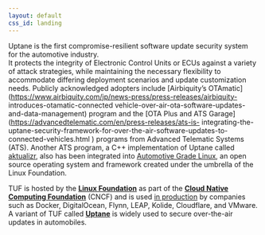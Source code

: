 ```yaml
---
layout: default
css_id: landing
---
```


Uptane is the first compromise-resilient software update security system for the automotive industry.  
It protects the integrity of Electronic Control Units or ECUs against a variety of attack strategies, while
maintaining the necessary flexibility to accommodate differing deployment scenarios and update 
customization needs. Publicly acknowledged adopters include
[Airbiquity’s OTAmatic](https://www.airbiquity.com/jp/news-press/press-releases/airbiquity-
introduces-otamatic-connected vehicle-over-air-ota-software-updates-and-data-management) 
program and the [OTA Plus and ATS Garage](https://advancedtelematic.com/en/press-releases/ats-is-
integrating-the-uptane-security-framework-for-over-the-air-software-updates-to-connected-vehicles.html )
programs from Advanced Telematic Systems (ATS). Another ATS program, a  C++ implementation of Uptane called [aktualizr](https://github.com/advancedtelematic/aktualizr ), also has been integrated into [Automotive Grade Linux](https://www.automotivelinux.org/ ), an open source operating system and framework created under the umbrella of the Linux Foundation.

TUF is hosted by the [**Linux Foundation**](https://www.linuxfoundation.org/) as
part of the [**Cloud Native Computing Foundation**](https://www.cncf.io/) (CNCF) 
and is used [in production](/adopters.html) by companies such as Docker, 
DigitalOcean, Flynn, LEAP, Kolide, Cloudflare, and VMware.  A variant of TUF called 
[**Uptane**](https://uptane.github.io/) is widely used to secure over-the-air 
updates in automobiles.
